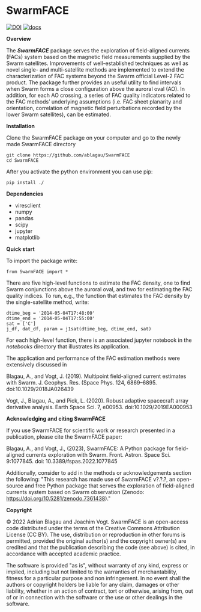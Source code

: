 
# SwarmFACE
[![DOI](https://zenodo.org/badge/548999549.svg)](https://zenodo.org/badge/latestdoi/548999549)
[![docs](https://readthedocs.org/projects/swarmface/badge/?version=latest)](http://swarmface.readthedocs.io/)

**Overview**

The _**SwarmFACE**_ package serves the exploration of field-aligned currents 
(FACs) system based on the magnetic field measurements supplied by the Swarm 
satellites. Improvements of well-established techniques as well as novel 
single- and multi-satellite methods are implemented to extend 
the characterization of FAC systems beyond the Swarm official Level-2 FAC 
product. The package further provides an useful utility to find intervals 
when Swarm forms a close configuration above the auroral oval (AO). In 
addition, for each AO crossing, a series of FAC quality indicators related to
the FAC methods’ underlying assumptions (i.e. FAC sheet planarity and 
orientation, correlation of magnetic field perturbations recorded by the 
lower Swarm satellites), can be estimated.

**Installation**

Clone the SwarmFACE package on your computer and 
go to the newly made SwarmFACE directory

    git clone https://github.com/ablagau/SwarmFACE
    cd SwarmFACE

After you activate the python environment you 
can use pip:

`pip install ./`

**Dependencies**

* viresclient
* numpy
* pandas
* scipy
* jupyter
* matplotlib

**Quick start**

To import the package write:

    from SwarmFACE import *

There are five high-level functions to estimate the FAC 
density, one to find Swarm conjunctions above the auroral oval, 
and two for estimating the FAC quality indices. To run, e.g., the 
function that estimates the FAC density by the 
single-satellite method, write:

    dtime_beg = '2014-05-04T17:48:00'
    dtime_end = '2014-05-04T17:55:00'
    sat = ['C'] 
    j_df, dat_df, param = j1sat(dtime_beg, dtime_end, sat)

For each high-level function, there is an associated 
jupyter notebook in the _notebooks_ directory that illustrates 
its application. 

The application and performance of the FAC estimation methods
were extensively discussed in 

Blagau, A., and Vogt, J. (2019). Multipoint field-aligned current
estimates with Swarm. J. Geophys. Res. (Space Phys. 124, 6869–6895.
doi:10.1029/2018JA026439

Vogt, J., Blagau, A., and Pick, L. (2020). Robust adaptive spacecraft
array derivative analysis. Earth Space Sci. 7, e00953. 
doi:10.1029/2019EA000953


**Acknowledging and citing SwarmFACE**

If you use SwarmFACE for scientific work or research presented 
in a publication, please cite the SwarmFACE paper:

Blagau, A., and Vogt, J., (2023), SwarmFACE: A Python package for 
field-aligned currents exploration with Swarm. Front. Astron. 
Space Sci. 9:1077845. doi: 10.3389/fspas.2022.1077845

Additionally, consider to add in the methods or acknowledgements 
section the following: "This research has made use of SwarmFACE v?.?.?, 
an open-source and free Python package that serves the 
exploration of field-aligned currents system based on 
Swarm observation (Zenodo: https://doi.org/10.5281/zenodo.7361438)." 


**Copyright**

© 2022 Adrian Blagau and Joachim Vogt. SwarmFACE is an 
open-access code distributed under the terms of the 
Creative Commons Attribution License (CC BY). 
The use, distribution or reproduction in other forums is 
permitted, provided the original author(s) and the copyright 
owner(s) are credited and that the publication
describing the code (see above) is cited, in accordance 
with accepted academic practice.

The software is provided "as is", without warranty of any kind, 
express or implied, including but not limited to the warranties 
of merchantability, fitness for a particular purpose and non 
infringement. In no event shall the authors or copyright 
holders be liable for any claim, damages or other liability, 
whether in an action of contract, tort or otherwise, 
arising from, out of or in connection with the software or 
the use or other dealings in the software.
